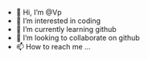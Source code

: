 - 👋 Hi, I’m @Vp
- 👀 I’m interested in coding
- 🌱 I’m currently learning github
- 💞️ I’m looking to collaborate on github
- 📫 How to reach me ...

<!---
Vpdemocoud/Vpdemocoud is a ✨ special ✨ repository because its `README.md` (this file) appears on your GitHub profile.
You can click the Preview link to take a look at your changes.
--->
